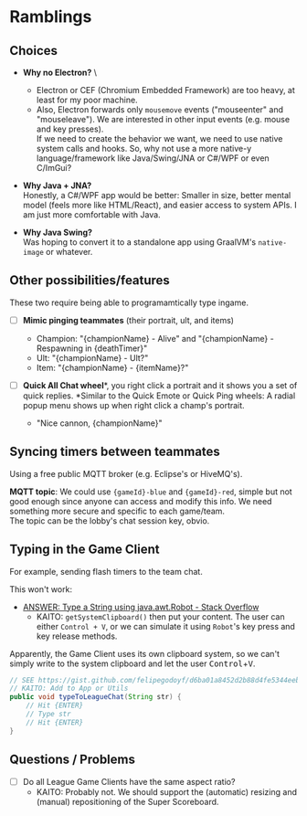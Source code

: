 # Ramblings


## Choices

- **Why no Electron?** \
    * Electron or CEF (Chromium Embedded Framework) are too heavy, at least for my poor machine.
    * Also, Electron forwards only `mousemove` events ("mouseenter" and "mouseleave").
    We are interested in other input events (e.g. mouse and key presses). \
    If we need to create the behavior we want, we need to use native system calls and hooks.
    So, why not use a more native-y language/framework like Java/Swing/JNA or C#/WPF or even C/ImGui?

- **Why Java + JNA?** \
Honestly, a C#/WPF app would be better:
Smaller in size, better mental model (feels more like HTML/React), and easier access to system APIs.
I am just more comfortable with Java.

- **Why Java Swing?** \
Was hoping to convert it to a standalone app using GraalVM's `native-image` or whatever.


## Other possibilities/features

These two require being able to programamtically type ingame.

- [ ] **Mimic pinging teammates** (their portrait, ult, and items)
    * Champion: "{championName} - Alive" and "{championName} - Respawning in {deathTimer}"
    * Ult: "{championName} - Ult?"
    * Item: "{championName} - {itemName}?"

- [ ] **Quick All Chat wheel**\*, you right click a portrait and it shows you a set of quick replies.
\*Similar to the Quick Emote or Quick Ping wheels: A radial popup menu shows up when right click a champ's portrait.
    * "Nice cannon, {championName}"


## Syncing timers between teammates

Using a free public MQTT broker (e.g. Eclipse's or HiveMQ's).

**MQTT topic**:
We could use `{gameId}-blue` and `{gameId}-red`, simple but not good enough since anyone can access and modify this info.
We need something more secure and specific to each game/team. \
The topic can be the lobby's chat session key, obvio.


## Typing in the Game Client

For example, sending flash timers to the team chat.

This won't work:
- [ANSWER: Type a String using java.awt.Robot - Stack Overflow](https://stackoverflow.com/a/29665705)
    * KAITO: `getSystemClipboard()` then put your content. The user can either `Control + V`, or we can simulate it using `Robot`'s key press and key release methods.

Apparently, the Game Client uses its own clipboard system,
so we can't simply write to the system clipboard and let the user <kbd>Control</kbd>+<kbd>V</kbd>.
```java
// SEE https://gist.github.com/felipegodoyf/d6ba01a8452d2b88d4fe5344eeb50101
// KAITO: Add to App or Utils
public void typeToLeagueChat(String str) {
    // Hit {ENTER}
    // Type str
    // Hit {ENTER}
}
```


## Questions / Problems

- [ ] Do all League Game Clients have the same aspect ratio?
    * KAITO: Probably not.
    We should support the (automatic) resizing and (manual) repositioning of the Super Scoreboard.
